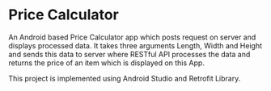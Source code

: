 # Price Calculator

An Android based Price Calculator app which posts request on server and displays processed data.
It takes three arguments Length, Width and Height and sends this data to server where RESTful API processes the data and returns the price of an item which is displayed on this App.

This project is implemented using Android Studio and Retrofit Library.
